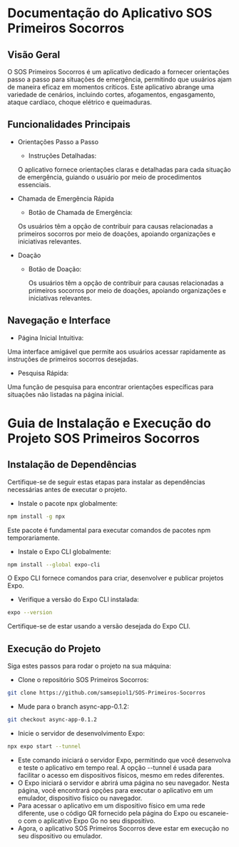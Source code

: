 # Documentação do Aplicativo SOS Primeiros Socorros

## Visão Geral

O SOS Primeiros Socorros é um aplicativo dedicado a fornecer orientações passo a passo para situações de emergência, permitindo que usuários ajam de maneira eficaz em momentos críticos. Este aplicativo abrange uma variedade de cenários, incluindo cortes, afogamentos, engasgamento, ataque cardíaco, choque elétrico e queimaduras.

## Funcionalidades Principais

- Orientações Passo a Passo
  - Instruções Detalhadas:
  
  O aplicativo fornece orientações claras e detalhadas para cada situação de emergência, guiando o usuário por meio de procedimentos essenciais.

- Chamada de Emergência Rápida
  - Botão de Chamada de Emergência:
  
  Os usuários têm a opção de contribuir para causas relacionadas a primeiros socorros por meio de doações, apoiando organizações e iniciativas relevantes.

- Doação
  - Botão de Doação:
    
    Os usuários têm a opção de contribuir para causas relacionadas a primeiros socorros por meio de doações, apoiando organizações e iniciativas relevantes.

## Navegação e Interface

- Página Inicial Intuitiva:

Uma interface amigável que permite aos usuários acessar rapidamente as instruções de primeiros socorros desejadas.

- Pesquisa Rápida:

Uma função de pesquisa para encontrar orientações específicas para situações não listadas na página inicial.

# Guia de Instalação e Execução do Projeto SOS Primeiros Socorros

## Instalação de Dependências

Certifique-se de seguir estas etapas para instalar as dependências necessárias antes de executar o projeto.

- Instale o pacote npx globalmente:

```bash
npm install -g npx
```
Este pacote é fundamental para executar comandos de pacotes npm temporariamente.

- Instale o Expo CLI globalmente:

```bash
npm install --global expo-cli
```
O Expo CLI fornece comandos para criar, desenvolver e publicar projetos Expo.

- Verifique a versão do Expo CLI instalada:

```bash
expo --version

```
Certifique-se de estar usando a versão desejada do Expo CLI.

## Execução do Projeto

Siga estes passos para rodar o projeto na sua máquina:

- Clone o repositório SOS Primeiros Socorros:

```bash
git clone https://github.com/samsepiol1/SOS-Primeiros-Socorros
```
- Mude para o branch async-app-0.1.2:
```bash
git checkout async-app-0.1.2
```
- Inicie o servidor de desenvolvimento Expo:
```bash
npx expo start --tunnel
```
- Este comando iniciará o servidor Expo, permitindo que você desenvolva e teste o aplicativo em tempo real. A opção --tunnel é usada para facilitar o acesso em dispositivos físicos, mesmo em redes diferentes.
- O Expo iniciará o servidor e abrirá uma página no seu navegador. Nesta página, você encontrará opções para executar o aplicativo em um emulador, dispositivo físico ou navegador.
- Para acessar o aplicativo em um dispositivo físico em uma rede diferente, use o código QR fornecido pela página do Expo ou escaneie-o com o aplicativo Expo Go no seu dispositivo.
- Agora, o aplicativo SOS Primeiros Socorros deve estar em execução no seu dispositivo ou emulador.

